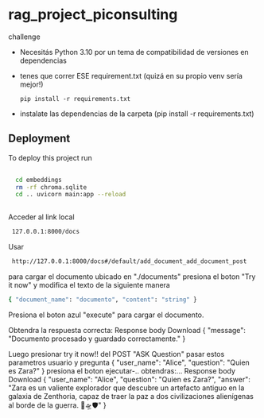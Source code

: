 # rag_project_piconsulting
challenge

- Necesitás Python 3.10 por un tema de compatibilidad de versiones en dependencias

- tenes que correr ESE requirement.txt (quizá en su propio venv sería mejor!)

    ```
    pip install -r requirements.txt
    ```

- instalate las dependencias de la carpeta (pip install -r requirements.txt)

## Deployment

To deploy this project run

```bash
    
  cd embeddings 
  rm -rf chroma.sqlite 
  cd .. uvicorn main:app --reload
    
```

Acceder al link local
```bash
 127.0.0.1:8000/docs
```
Usar 
```bash
 http://127.0.0.1:8000/docs#/default/add_document_add_document_post 
```
para cargar el documento ubicado en "./documents" presiona el boton "Try it now" y modifica el texto de la siguiente manera



```bash
{ "document_name": "documento", "content": "string" }

```

Presiona el boton azul "execute" para cargar el documento.

Obtendra la respuesta correcta: Response body Download { "message": "Documento procesado y guardado correctamente." }



Luego presionar try it now!! del POST "ASK Question" pasar estos parametros usuario y pregunta { "user_name": "Alice", "question": "Quien es Zara?" } presiona el boton ejecutar-.. obtendras:... Response body Download { "user_name": "Alice", "question": "Quien es Zara?", "answer": "Zara es un valiente explorador que descubre un artefacto antiguo en la galaxia de Zenthoria, capaz de traer la paz a dos civilizaciones alienígenas al borde de la guerra. 🌌🛸🛡️" }
